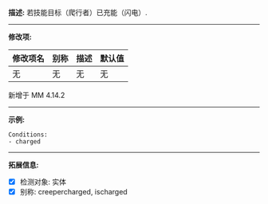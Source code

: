 **描述:** 若技能目标（爬行者）已充能（闪电）.

---

**修改项:**

| 修改项名  | 别称           | 描述                      | 默认值 |
| --------- | -------------- | ------------------------- | - |
| 无 | 无 | 无 | 无 |

新增于 MM 4.14.2

---

**示例:**

```
Conditions:
- charged
```

---

**拓展信息:**

- [x] 检测对象: 实体
- [x] 别称: creepercharged, ischarged